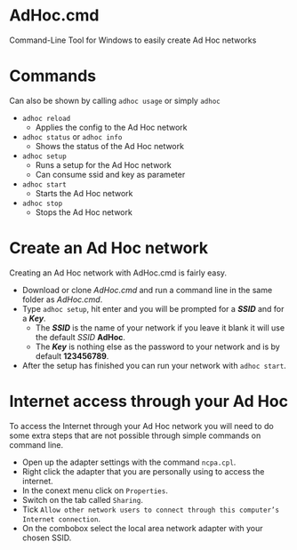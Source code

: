 # AdHoc.cmd
Command-Line Tool for Windows to easily create Ad Hoc networks
# Commands
Can also be shown by calling `adhoc usage` or simply `adhoc`
* `adhoc reload`
  + Applies the config to the Ad Hoc network
* `adhoc status` or `adhoc info`
  + Shows the status of the Ad Hoc network
* `adhoc setup`
  + Runs a setup for the Ad Hoc network
  + Can consume ssid and key as parameter
* `adhoc start`
  + Starts the Ad Hoc network
* `adhoc stop`
  + Stops the Ad Hoc network
# Create an Ad Hoc network
Creating an Ad Hoc network with AdHoc.cmd is fairly easy.  
* Download or clone *AdHoc.cmd* and run a command line in the same folder as *AdHoc.cmd*.
* Type `adhoc setup`, hit enter and you will be prompted for a ***SSID*** and for a ***Key***.  
  + The ***SSID*** is the name of your network if you leave it blank it will use the default *SSID* **AdHoc**.  
  + The ***Key*** is nothing else as the password to your network and is by default **123456789**.  
* After the setup has finished you can run your network with `adhoc start`.
# Internet access through your Ad Hoc
To access the Internet through your Ad Hoc network you will need to do some extra steps that are not possible through simple commands on command line.  
* Open up the adapter settings with the command `ncpa.cpl`.
* Right click the adapter that you are personally using to access the internet.
* In the conext menu click on `Properties`.
* Switch on the tab called `Sharing`.
* Tick `Allow other network users to connect through this computer’s Internet connection`.
* On the combobox select the local area network adapter with your chosen SSID.

